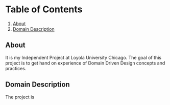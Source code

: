 # Table of Contents

1. [About](#about)
2. [Domain Description](#domain-description)

## About

It is my Independent Project at Loyola University Chicago. The goal of this project is to get hand on experience of Domain Driven Design concepts and practices.

## Domain Description
The project is 